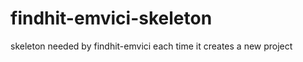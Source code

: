 findhit-emvici-skeleton
=======================

skeleton needed by findhit-emvici each time it creates a new project
